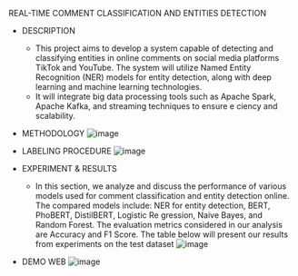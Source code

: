  REAL-TIME COMMENT CLASSIFICATION AND ENTITIES DETECTION 

* DESCRIPTION
    - This project aims to develop a system capable of detecting and classifying entities in online comments on social media platforms TikTok and YouTube. The system will utilize Named Entity Recognition (NER) models for entity detection, along with deep learning and machine learning technologies.
   - It will integrate big data processing tools such as Apache Spark, Apache Kafka, and streaming techniques to ensure e ciency and scalability.
 
* METHODOLOGY
  ![image](https://github.com/user-attachments/assets/d0fc2ed0-f68a-4f43-a67d-a784cc5c2917)

 
* LABELING PROCEDURE 
   ![image](https://github.com/user-attachments/assets/a659ba5f-713b-40f0-a69c-6d141afd2991)

* EXPERIMENT & RESULTS
  -  In this section, we analyze and discuss the performance of various models used
 for comment classification and entity detection online. The compared models
 include: NER for entity detection, BERT, PhoBERT, DistilBERT, Logistic Re
gression, Naive Bayes, and Random Forest. The evaluation metrics considered in
 our analysis are Accuracy and F1 Score. The table below will present our results
 from experiments on the test dataset
![image](https://github.com/user-attachments/assets/41d0cd52-2317-4ae8-9b06-f852531254d0)


* DEMO WEB 
![image](https://github.com/user-attachments/assets/b778161b-2284-4ae8-8607-938662cca156)


